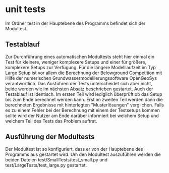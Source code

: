 # unit tests

Im Ordner test in der Hauptebene des Programms befindet sich der Modultest.

## Testablauf

Zur Durchführung eines automatischen Modultests steht hier einmal ein Test für kleinere, weniger komplexere Setups und einer für größere, komplexere Setups zur Verfügung. Für die längere Modelllaufzeit im Typ Large Setup ist vor allem die Berechnung der Belowground Competition mit Hilfe der numerischen Grundwassermodellierungssoftware OpenGeoSys verantwortlich. Das Ausführen der Tests unterscheidet sich aber nicht, beide werden wie im nächsten Absatz beschrieben gestartet. Auch der Testablauf ist identisch. Im ersten Teil wird lediglich überprüft ob das Setup bis zum Ende berechnet werden kann. Erst im zweiten Teil werden dann die berechneten Ergebnisse mit hinterlegten "Musterlösungen" verglichen. Falls es zu einem Fehler bei der Berechnung mit einem der Testsetups kommen sollte wird der Nutzer am Ende darüber informiert bei welchem Setup und welchem Teil des Tests das Problem auftrat.

## Ausführung der Modultests

Der Modultest ist so konfiguriert, dass er von der Hauptebene des Programms aus gestartet wird. Um den Modultest auszuführen werden die beiden Dateien test/SmallTests/test_small.py und test/LargeTests/test_large.py gestartet.
